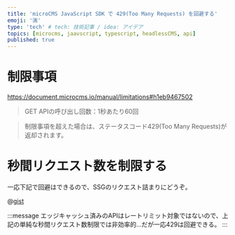 ```yaml
---
title: 'microCMS JavaScript SDK で 429(Too Many Requests) を回避する'
emoji: '🈵'
type: 'tech' # tech: 技術記事 / idea: アイデア
topics: [microcms, jaavscript, typescript, headlessCMS, api]
published: true
---
```


# 制限事項

https://document.microcms.io/manual/limitations#h1eb9467502

> GET APIの呼び出し回数：1秒あたり60回

> 制限事項を超えた場合は、ステータスコード429(Too Many Requests)が返却されます。

# 秒間リクエスト数を制限する

一応下記で回避はできるので、SSGのリクエスト詰まりにどうぞ。

@[gist](https://gist.github.com/the-fukui/2fbcf3476d3ab7073da08ea0c29be828)

:::message
エッジキャッシュ済みのAPIはレートリミット対象ではないので、上記の単純な秒間リクエスト数制限では非効率的...だが一応429は回避できる。
:::
